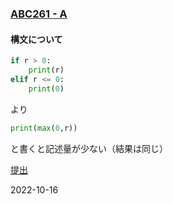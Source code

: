### [ABC261 - A](https://atcoder.jp/contests/abc261/tasks/abc261_a)

#### 構文について

```python
if r > 0:
    print(r)
elif r <= 0:
    print(0)
```

より

```python
print(max(0,r))
```
と書くと記述量が少ない（結果は同じ）

[提出](https://atcoder.jp/contests/abc261/submissions/35705449)

2022-10-16
            
